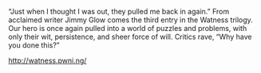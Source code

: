 “Just when I thought I was out, they pulled me back in again.” From acclaimed writer Jimmy Glow comes the third entry in the Watness trilogy. Our hero is once again pulled into a world of puzzles and problems, with only their wit, persistence, and sheer force of will. Critics rave, “Why have you done this?”

http://watness.pwni.ng/
